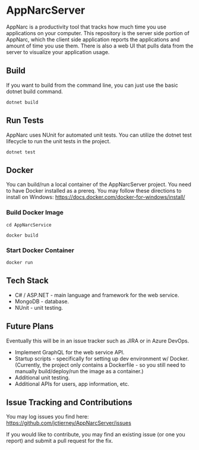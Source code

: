 # AppNarcServer
AppNarc is a productivity tool that tracks how much time you use applications on your computer.
This repository is the server side portion of AppNarc, which the client side application reports the applications and amount of time you use them.
There is also a web UI that pulls data from the server to visualize your application usage.

## Build
If you want to build from the command line, you can just use the basic dotnet build command.
```
dotnet build
```

## Run Tests
AppNarc uses NUnit for automated unit tests. You can utilize the dotnet test lifecycle to run the unit tests in the project.
```
dotnet test
```

## Docker
You can build/run a local container of the AppNarcServer project.
You need to have Docker installed as a prereq. You may follow these directions to install on Windows:
https://docs.docker.com/docker-for-windows/install/

### Build Docker Image

```
cd AppNarcService
```

```
docker build
```

### Start Docker Container
```
docker run
```

## Tech Stack
- C# / ASP.NET - main language and framework for the web service.
- MongoDB - database.
- NUnit - unit testing.

## Future Plans
Eventually this will be in an issue tracker such as JIRA or in Azure DevOps.
- Implement GraphQL for the web service API.
- Startup scripts - specifically for setting up dev environment w/ Docker. 
(Currently, the project only contains a Dockerfile - so you still need to manually build/deploy/run the image as a container.)
- Additional unit testing.
- Additional APIs for users, app information, etc.

## Issue Tracking and Contributions
You may log issues you find here: https://github.com/jctierney/AppNarcServer/issues

If you would like to contribute, you may find an existing issue (or one you report) and submit a pull request for the fix.